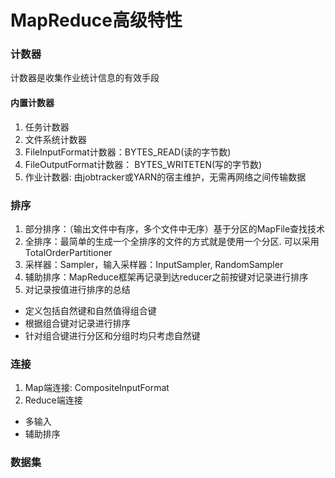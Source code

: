 # MapReduce高级特性
### 计数器
计数器是收集作业统计信息的有效手段

#### 内置计数器
1. 任务计数器
2. 文件系统计数器
3. FileInputFormat计数器：BYTES_READ(读的字节数)
4. FileOutputFormat计数器： BYTES_WRITETEN(写的字节数)
5. 作业计数器: 由jobtracker或YARN的宿主维护，无需再网络之间传输数据

### 排序
1. 部分排序：（输出文件中有序，多个文件中无序）基于分区的MapFile查找技术
2. 全排序：最简单的生成一个全排序的文件的方式就是使用一个分区. 可以采用TotalOrderPartitioner
3. 采样器：Sampler，输入采样器：InputSampler, RandomSampler
4. 辅助排序：MapReduce框架再记录到达reducer之前按键对记录进行排序
5. 对记录按值进行排序的总结
  - 定义包括自然键和自然值得组合键
  - 根据组合键对记录进行排序
  - 针对组合键进行分区和分组时均只考虑自然键

### 连接
1. Map端连接: CompositeInputFormat
2. Reduce端连接
  - 多输入
  - 辅助排序

### 数据集


